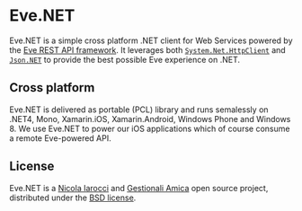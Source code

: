Eve.NET
=======
Eve.NET is a simple cross platform .NET client for Web Services powered by the
[Eve REST API framework][1]. It leverages both [`System.Net.HttpClient`][5] and 
[`Json.NET`][6] to provide the best possible Eve experience on .NET.

Cross platform
--------------
Eve.NET is delivered as portable (PCL) library and runs semalessly on .NET4,
Mono, Xamarin.iOS, Xamarin.Android, Windows Phone and Windows 8. We use Eve.NET
to power our iOS applications which of course consume a remote Eve-powered API.

License
-------
Eve.NET is a [Nicola Iarocci][2] and [Gestionali Amica][3] open source project,
distributed under the [BSD license][4].

[1]: http://python-eve.org
[2]: http://nicolaiarocci.com
[3]: http://gestionaleamica.com
[4]: https://github.com/nicolaiarocci/Eve.NET/blob/master/LICENSE.txt
[5]: http://msdn.microsoft.com/en-us/library/system.net.http.httpclient%28v=vs.118%29.aspx
[6]: http://james.newtonking.com/json
